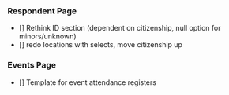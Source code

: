 ### Respondent Page
- [] Rethink ID section (dependent on citizenship, null option for minors/unknown)
- [] redo locations with selects, move citizenship up

### Events Page
- [] Template for event attendance registers